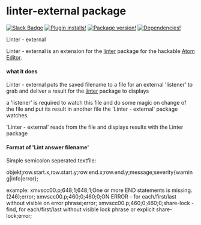 # linter-external package

[![Slack Badge](https://img.shields.io/badge/chat-atom.io%20slack-blue.svg?style=flat-square)](http://atom-slack.herokuapp.com/)
[![Plugin installs!](https://img.shields.io/apm/dm/linter-external.svg?style=flat-square)](https://atom.io/packages/linter-external)
[![Package version!](https://img.shields.io/apm/v/linter-external.svg?style=flat-square)](https://atom.io/packages/linter-external)
[![Dependencies!](https://img.shields.io/david/mimo74/linter-external.svg?style=flat-square)](https://david-dm.org/mimo74/linter-external)

Linter - external

Linter - external is an extension for the [linter](https://atom.io/packages/linter) package for the hackable [Atom Editor](http://atom.io).

#### what it does

Linter - external puts the saved filename to a file for an external 'listener' to grab and deliver a result for the [linter](https://atom.io/packages/linter) package to displays

a 'listener' is required to watch this file and do some magic on change of the file and put its result in another file the 'Linter - external' package watches.

'Linter - external' reads from the file and displays results with the Linter package

#### Format of 'Lint answer filename'

Simple semicolon seperated textfile:

objekt;row.start.x,row.start.y;row.end.x;row.end.y;message;severity{warning|info|error};

example:
    xmvscc00.p;648;1;648;1;One or more END statements is missing. (246);error;
    xmvscc00.p;460;0;460;0;ON ERROR - for each/first/last without visible on error phrase;error;
    xmvscc00.p;460;0;460;0;share-lock - find, for each/first/last without visible lock phrase or explicit share-lock;error;
